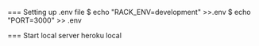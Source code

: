 === Setting up .env file
$ echo "RACK_ENV=development" >>.env
$ echo "PORT=3000" >> .env


=== Start local server
heroku local
